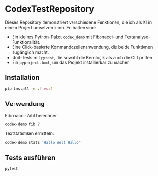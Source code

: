 # CodexTestRepository

Dieses Repository demonstriert verschiedene Funktionen, die ich als KI in einem Projekt umsetzen kann. Enthalten sind:

- Ein kleines Python-Paket `codex_demo` mit Fibonacci- und Textanalyse-Funktionalität.
- Eine Click-basierte Kommandozeilenanwendung, die beide Funktionen zugänglich macht.
- Unit-Tests mit `pytest`, die sowohl die Kernlogik als auch die CLI prüfen.
- Ein `pyproject.toml`, um das Projekt installierbar zu machen.

## Installation

```bash
pip install -e .[test]
```

## Verwendung

Fibonacci-Zahl berechnen:

```bash
codex-demo fib 7
```

Textstatistiken ermitteln:

```bash
codex-demo stats "Hallo Welt Hallo"
```

## Tests ausführen

```bash
pytest
```
